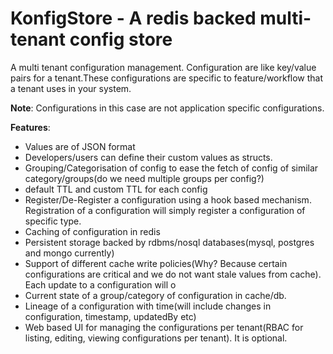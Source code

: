 # KonfigStore - A redis backed multi-tenant config store


A multi tenant configuration management. Configuration are like key/value pairs for a tenant.These configurations are specific to feature/workflow that a tenant uses in your system.

**Note**: Configurations in this case are not application specific configurations.

**Features**:
- Values are of JSON format
- Developers/users can define their custom values as structs.
- Grouping/Categorisation of config to ease the fetch of config of similar category/groups(do we need multiple groups per config?)
- default TTL and custom TTL for each config
- Register/De-Register a configuration using a hook based mechanism. Registration of a configuration will simply register a configuration of specific type. 
- Caching of configuration in redis
- Persistent storage backed by rdbms/nosql databases(mysql, postgres and mongo currently)
- Support of different cache write policies(Why? Because certain configurations are critical and we do not want stale values from cache). Each update to a configuration will o
- Current state of a group/category of configuration in cache/db.
- Lineage of a configuration with time(will include changes in configuration, timestamp, updatedBy etc)
- Web based UI for managing the configurations per tenant(RBAC for listing, editing, viewing configurations per tenant). It is optional.
